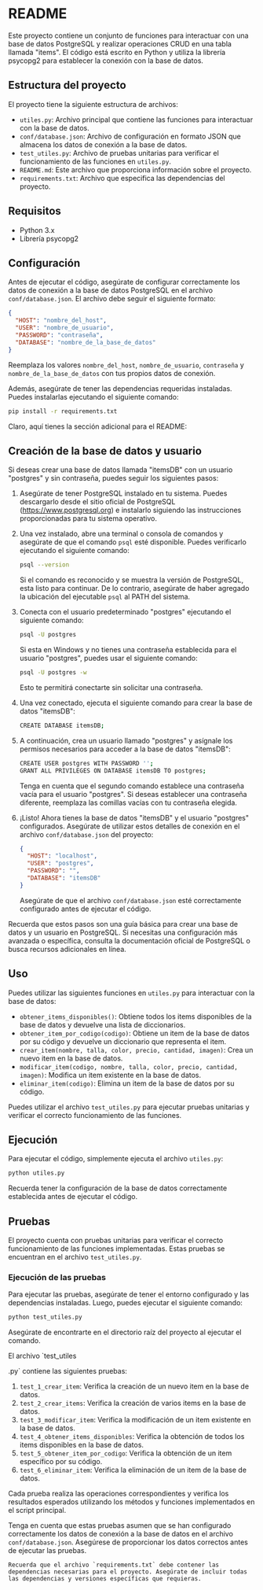 # README

Este proyecto contiene un conjunto de funciones para interactuar con una base de datos PostgreSQL y realizar operaciones CRUD en una tabla llamada "items". El código está escrito en Python y utiliza la librería psycopg2 para establecer la conexión con la base de datos.

## Estructura del proyecto

El proyecto tiene la siguiente estructura de archivos:

- `utiles.py`: Archivo principal que contiene las funciones para interactuar con la base de datos.
- `conf/database.json`: Archivo de configuración en formato JSON que almacena los datos de conexión a la base de datos.
- `test_utiles.py`: Archivo de pruebas unitarias para verificar el funcionamiento de las funciones en `utiles.py`.
- `README.md`: Este archivo que proporciona información sobre el proyecto.
- `requirements.txt`: Archivo que especifica las dependencias del proyecto.

## Requisitos

- Python 3.x
- Librería psycopg2

## Configuración

Antes de ejecutar el código, asegúrate de configurar correctamente los datos de conexión a la base de datos PostgreSQL en el archivo `conf/database.json`. El archivo debe seguir el siguiente formato:

```json
{
  "HOST": "nombre_del_host",
  "USER": "nombre_de_usuario",
  "PASSWORD": "contraseña",
  "DATABASE": "nombre_de_la_base_de_datos"
}
```

Reemplaza los valores `nombre_del_host`, `nombre_de_usuario`, `contraseña` y `nombre_de_la_base_de_datos` con tus propios datos de conexión.

Además, asegúrate de tener las dependencias requeridas instaladas. Puedes instalarlas ejecutando el siguiente comando:

```bash
pip install -r requirements.txt
```

Claro, aquí tienes la sección adicional para el README:

## Creación de la base de datos y usuario

Si deseas crear una base de datos llamada "itemsDB" con un usuario "postgres" y sin contraseña, puedes seguir los siguientes pasos:

1. Asegúrate de tener PostgreSQL instalado en tu sistema. Puedes descargarlo desde el sitio oficial de PostgreSQL (https://www.postgresql.org) e instalarlo siguiendo las instrucciones proporcionadas para tu sistema operativo.

2. Una vez instalado, abre una terminal o consola de comandos y asegúrate de que el comando `psql` esté disponible. Puedes verificarlo ejecutando el siguiente comando:

   ```bash
   psql --version
   ```

   Si el comando es reconocido y se muestra la versión de PostgreSQL, esta listo para continuar. De lo contrario, asegúrate de haber agregado la ubicación del ejecutable `psql` al PATH del sistema.

3. Conecta con el usuario predeterminado "postgres" ejecutando el siguiente comando:

   ```bash
   psql -U postgres
   ```

   Si esta en Windows y no tienes una contraseña establecida para el usuario "postgres", puedes usar el siguiente comando:

   ```bash
   psql -U postgres -w
   ```

   Esto te permitirá conectarte sin solicitar una contraseña.

4. Una vez conectado, ejecuta el siguiente comando para crear la base de datos "itemsDB":

   ```bash
   CREATE DATABASE itemsDB;
   ```

5. A continuación, crea un usuario llamado "postgres" y asígnale los permisos necesarios para acceder a la base de datos "itemsDB":

   ```bash
   CREATE USER postgres WITH PASSWORD '';
   GRANT ALL PRIVILEGES ON DATABASE itemsDB TO postgres;
   ```

   Tenga en cuenta que el segundo comando establece una contraseña vacía para el usuario "postgres". Si deseas establecer una contraseña diferente, reemplaza las comillas vacías con tu contraseña elegida.

6. ¡Listo! Ahora tienes la base de datos "itemsDB" y el usuario "postgres" configurados. Asegúrate de utilizar estos detalles de conexión en el archivo `conf/database.json` del proyecto:

   ```json
   {
     "HOST": "localhost",
     "USER": "postgres",
     "PASSWORD": "",
     "DATABASE": "itemsDB"
   }
   ```

   Asegúrate de que el archivo `conf/database.json` esté correctamente configurado antes de ejecutar el código.

Recuerda que estos pasos son una guía básica para crear una base de datos y un usuario en PostgreSQL. Si necesitas una configuración más avanzada o específica, consulta la documentación oficial de PostgreSQL o busca recursos adicionales en línea.


## Uso

Puedes utilizar las siguientes funciones en `utiles.py` para interactuar con la base de datos:

- `obtener_items_disponibles()`: Obtiene todos los items disponibles de la base de datos y devuelve una lista de diccionarios.
- `obtener_item_por_codigo(codigo)`: Obtiene un item de la base de datos por su código y devuelve un diccionario que representa el item.
- `crear_item(nombre, talla, color, precio, cantidad, imagen)`: Crea un nuevo item en la base de datos.
- `modificar_item(codigo, nombre, talla, color, precio, cantidad, imagen)`: Modifica un item existente en la base de datos.
- `eliminar_item(codigo)`: Elimina un item de la base de datos por su código.

Puedes utilizar el archivo `test_utiles.py` para ejecutar pruebas unitarias y verificar el correcto funcionamiento de las funciones.

## Ejecución

Para ejecutar el código, simplemente ejecuta el archivo `utiles.py`:

```bash
python utiles.py
```

Recuerda tener la configuración de la base de datos correctamente establecida antes de ejecutar el código.

## Pruebas

El proyecto cuenta con pruebas unitarias para verificar el correcto funcionamiento de las funciones implementadas. Estas pruebas se encuentran en el archivo `test_utiles.py`.

### Ejecución de las pruebas

Para ejecutar las pruebas, asegúrate de tener el entorno configurado y las dependencias instaladas. Luego, puedes ejecutar el siguiente comando:

```bash
python test_utiles.py
```

Asegúrate de encontrarte en el directorio raíz del proyecto al ejecutar el comando.

El archivo `test_utiles

.py` contiene las siguientes pruebas:

1. `test_1_crear_item`: Verifica la creación de un nuevo item en la base de datos.
2. `test_2_crear_items`: Verifica la creación de varios items en la base de datos.
3. `test_3_modificar_item`: Verifica la modificación de un item existente en la base de datos.
4. `test_4_obtener_items_disponibles`: Verifica la obtención de todos los items disponibles en la base de datos.
5. `test_5_obtener_item_por_codigo`: Verifica la obtención de un item específico por su código.
6. `test_6_eliminar_item`: Verifica la eliminación de un item de la base de datos.

Cada prueba realiza las operaciones correspondientes y verifica los resultados esperados utilizando los métodos y funciones implementados en el script principal.

Tenga en cuenta que estas pruebas asumen que se han configurado correctamente los datos de conexión a la base de datos en el archivo `conf/database.json`. Asegúrese de proporcionar los datos correctos antes de ejecutar las pruebas.

```
Recuerda que el archivo `requirements.txt` debe contener las dependencias necesarias para el proyecto. Asegúrate de incluir todas las dependencias y versiones específicas que requieras.